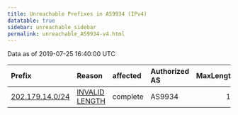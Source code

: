 ```yaml
---
title: Unreachable Prefixes in AS9934 (IPv4)
datatable: true
sidebar: unreachable_sidebar
permalink: unreachable_AS9934-v4.html
---
```


Data as of 2019-07-25 16:40:00 UTC


<div class="datatable-begin"></div>

| Prefix                                                   | Reason                                                                                                   | affected   | Authorized AS   |   MaxLength | Anchor                                       |   unreachable /24s |
|:---------------------------------------------------------|:---------------------------------------------------------------------------------------------------------|:-----------|:----------------|------------:|:---------------------------------------------|-------------------:|
| [202.179.14.0/24](https://stat.ripe.net/202.179.14.0/24) | [INVALID LENGTH](https://rpki-validator.ripe.net/announcement-preview?asn=AS9934&prefix=202.179.14.0/24) | complete   | AS9934          |          19 | [APNIC](unreachable_APNIC_RPKI_Root-v4.html) |                  1 |

<div class="datatable-end"></div>